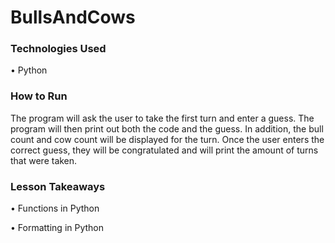# BullsAndCows

### Technologies Used
• Python

### How to Run
The program will ask the user to take the first turn and
enter a guess. The program will then print out both the code and the guess.
In addition, the bull count and cow count will be displayed for the turn.
Once the user enters the correct guess, they will be congratulated and will print the
amount of turns that were taken.

### Lesson Takeaways
• Functions in Python

• Formatting in Python
